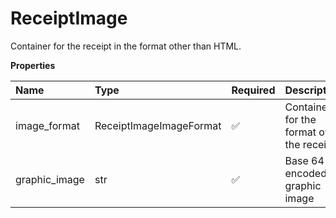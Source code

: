 # ReceiptImage

Container for the receipt in the format other than HTML.

**Properties**

| Name          | Type                    | Required | Description                              |
| :------------ | :---------------------- | :------- | :--------------------------------------- |
| image_format  | ReceiptImageImageFormat | ✅       | Container for the format of the receipt. |
| graphic_image | str                     | ✅       | Base 64 encoded graphic image            |

<!-- This file was generated by liblab | https://liblab.com/ -->
